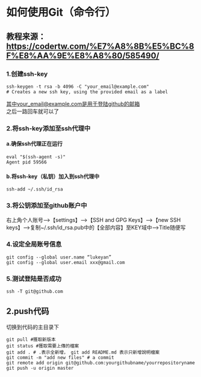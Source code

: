 # 如何使用Git（命令行）
## 教程来源：https://codertw.com/%E7%A8%8B%E5%BC%8F%E8%AA%9E%E8%A8%80/585490/
### 1.创建ssh-key
```
ssh-keygen -t rsa -b 4096 -C "your_email@example.com"
# Creates a new ssh key, using the provided email as a label
```
其中your_email@example.com是用于登陆github的邮箱<br />
之后一路回车就可以了
### 2.将ssh-key添加至ssh代理中
#### a.确保ssh代理正在运行
```
eval "$(ssh-agent -s)"
Agent pid 59566
```
#### b.将ssh-key（私钥）加入到ssh代理中
```
ssh-add ~/.ssh/id_rsa
```
### 3.将公钥添加至github账户中
右上角个人账号-->【settings】-->【SSH and GPG Keys】-->【new SSH keys】-->复制~/.ssh/id_rsa.pub中的【全部内容】至KEY域中-->Title随便写
### 4.设定全局账号信息
```
git config --global user.name “lukeyan”
git config --global user.email xxx@gmail.com
```
### 5.测试登陆是否成功
```
ssh -T git@github.com
```
## 2.push代码
切换到代码的主目录下
```
git pull #獲取新版本
git status #獲取需要上傳的檔案 
git add . # .表示全新增， git add README.md 表示只新增說明檔案
git commit -m "add new files" # a commit
git remote add origin git@github.com:yourgithubname/yourrepositoryname
git push -u origin master
```
